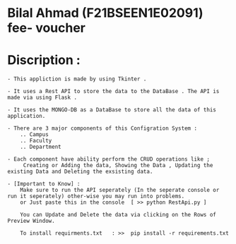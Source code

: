 # Bilal Ahmad (F21BSEEN1E02091) fee- voucher

# Discription :
    - This appliction is made by using Tkinter .

    - It uses a Rest API to store the data to the DataBase . The API is made via using Flask .

    - It uses the MONGO-DB as a DataBase to store all the data of this application.

    - There are 3 major components of this Configration System :
        .. Campus
        .. Faculty
        .. Department

    - Each component have ability perform the CRUD operations like ;
         Creating or Adding the data, Showing the Data , Updating the existing Data and Deleting the exsisting data.

    - [Important to Know] :
        Make sure to run the API seperately (In the seperate console or run it seperately) other-wise you may run into problems.
        or Just paste this in the console  [ >> python RestApi.py ] 

        You can Update and Delete the data via clicking on the Rows of Preview Window.

        To install requirments.txt   : >>  pip install -r requirements.txt





